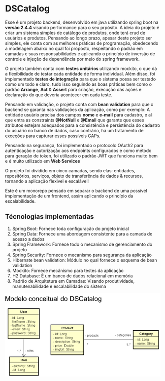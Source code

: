 # DSCatalog

Esse é um projeto backend, desenvolvido em java utilizando spring boot na **versão 2.4.4** visando performance para o seu prpósito. A ideia do projeto é criar um sistema simples de catálogo de produtos, onde terá crud de usuários e produtos. Pensando ao longo prazo, apesar deste projeto ser simples, ele conta com as melhores práticas de programação, obedecendo  a modelagem abaixo no qual foi proposto,  respeitando o padrão em camadas e suas responsabilidades e aplicando o princípio de inversão de controle e injeção de dependência por meio do spring framework. 

O projeto também conta com **testes unitários** utilizando mockito, o que dá a flexibilidade de testar cada entidade de forma individual. Além disso, foi implementado **testes de integração** para que o sistema possa ser testado como um todo e claro, tudo isso seguindo as boas práticas bem como o padrão **Arrange**, **Act** & **Assert** para criação, execução das ações e declaração do que deveria acontecer em cada teste.

Pensando em validação, o projeto conta com **bean validation** para que o backend se garanta nas validações da aplicação, como por exemplo: A entidade usuário precisa dos campos **nome** e **e-mail** para cadastro, e aí que entra as constraints **@NotNull** e **@Email** que garante que esses atributos estejam adequados para a consistência e persistência do cadastro do usuário no banco de dados, caso contrário, há um tratamento de exceções para capturar esses possíveis GAPs.

Pensando na segurança, foi implementado o protocolo OAuth2 para autenticação e autorização aos endpoints configurados e como método para geração de token, foi utilizado o padrão JWT que funciona muito bem e é muito utilizado em **Web Services**

O projeto foi dividido em cinco camadas, sendo elas: entidades, repositórios, serviços, objeto de transferência de dados & recursos, tornando a aplicação flexivel e escalável!

Este é um monorepo pensado em separar o backend de uma possível implementação de um frontend, assim aplicando o princípio da escalabilidade.

## Técnologias implementadas

1. Spring Boot: Fornece toda configuração do projeto inicial
2. Spring Data: Fornece uma abordagem consistente para a camada de acesso a dados
3. Spring Framework: Fornece todo o mecanismo de gerenciamento do projeto
4. Spring Security: Fornece o mecanismo para segurança da aplicação
5. Hibernate bean validation: Módulo no qual fornece o esquema de bean validation
6. Mockito: Fornece mecânismo para testes da aplicação
7. H2 Database: É um banco de dados relacional em memória
8. Padrão de Arquitetura em Camadas: Visando produtividade, manutenabilidade e escalabilidade do sistema

<img src="assets/modelo-conceitual.png">